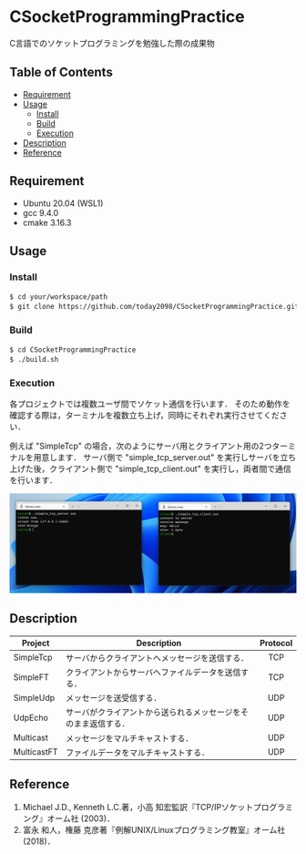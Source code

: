 # CSocketProgrammingPractice

C言語でのソケットプログラミングを勉強した際の成果物



## Table of Contents

- [Requirement](#requirement)
- [Usage](#usage)
   - [Install](#install)
   - [Build](#build)
   - [Execution](#execution)
- [Description](#description)
- [Reference](#reference)



<a id="requirement"></a>
## Requirement

- Ubuntu 20.04 (WSL1)
- gcc 9.4.0
- cmake 3.16.3



<a id="usage"></a>
## Usage

<a id="install"></a>
### Install

```bash
$ cd your/workspace/path
$ git clone https://github.com/today2098/CSocketProgrammingPractice.git
```



<a id="build"></a>
### Build

```bash
$ cd CSocketProgrammingPractice
$ ./build.sh
```



<a id="execution"></a>
### Execution

各プロジェクトでは複数ユーザ間でソケット通信を行います．
そのため動作を確認する際は，ターミナルを複数立ち上げ，同時にそれぞれ実行させてください．

例えば "SimpleTcp" の場合，次のようにサーバ用とクライアント用の2つターミナルを用意します．
サーバ側で "simple_tcp_server.out" を実行しサーバを立ち上げた後，クライアント側で "simple_tcp_client.out" を実行し，両者間で通信を行います．

![](figure/execution.png "実行の様子")



<a id="description"></a>
## Description

|Project|Description|Protocol|
|---|---|:---:|
|SimpleTcp|サーバからクライアントへメッセージを送信する．|TCP|
|SimpleFT|クライアントからサーバへファイルデータを送信する．|TCP|
|SimpleUdp|メッセージを送受信する．|UDP|
|UdpEcho|サーバがクライアントから送られるメッセージをそのまま返信する．|UDP|
|Multicast|メッセージをマルチキャストする．|UDP|
|MulticastFT|ファイルデータをマルチキャストする．|UDP|



<a id="reference"></a>
## Reference

1. Michael J.D., Kenneth L.C.著，小高 知宏監訳『TCP/IPソケットプログラミング』オーム社 (2003)．
1. 富永 和人，権藤 克彦著『例解UNIX/Linuxプログラミング教室』オーム社 (2018)．
